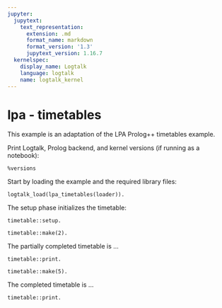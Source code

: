 ```yaml
---
jupyter:
  jupytext:
    text_representation:
      extension: .md
      format_name: markdown
      format_version: '1.3'
      jupytext_version: 1.16.7
  kernelspec:
    display_name: Logtalk
    language: logtalk
    name: logtalk_kernel
---
```


<!--
________________________________________________________________________

This file is part of Logtalk <https://logtalk.org/>  
SPDX-FileCopyrightText: 1998-2025 Paulo Moura <pmoura@logtalk.org>  
SPDX-License-Identifier: Apache-2.0

Licensed under the Apache License, Version 2.0 (the "License");
you may not use this file except in compliance with the License.
You may obtain a copy of the License at

    http://www.apache.org/licenses/LICENSE-2.0

Unless required by applicable law or agreed to in writing, software
distributed under the License is distributed on an "AS IS" BASIS,
WITHOUT WARRANTIES OR CONDITIONS OF ANY KIND, either express or implied.
See the License for the specific language governing permissions and
limitations under the License.
________________________________________________________________________
-->

# lpa - timetables

This example is an adaptation of the LPA Prolog++ timetables example.

Print Logtalk, Prolog backend, and kernel versions (if running as a notebook):

```logtalk
%versions
```

Start by loading the example and the required library files:

```logtalk
logtalk_load(lpa_timetables(loader)).
```

The setup phase initializes the timetable:

```logtalk
timetable::setup.
```

<!--
true.
-->

```logtalk
timetable::make(2).
```

<!--
+ first_year - p1 - nicky - french
+ first_year - p2 - nicky - biology
+ first_year - p3 - brian - maths
+ first_year - p4 - brian - music
+ first_year - p5 - clive - prolog
+ second_year - p1 - brian - maths
+ second_year - p2 - brian - music
+ second_year - p3 - nicky - french
+ second_year - p4 - nicky - biology
+ second_year - p5 - diane - accountancy
+ third_year - p1 - dave - maths
+ third_year - p2 - clive - french
+ third_year - p3 - clive - prolog
+ third_year - p4 - diane - accountancy
+ third_year - p5 - nicky - biology
+ fourth_year - p1 - clive - french
+ fourth_year - p2 - dave - maths
+ fourth_year - p3 - diane - accountancy
+ fourth_year - p4 - clive - prolog
+ fourth_year - p5 - brian - music

true.
-->

The partially completed timetable is ...

```logtalk
timetable::print.
```

<!--
FORM TIMETABLE...

FORM: first_year
p1: nicky teaches french
p2: nicky teaches biology
p3: brian teaches maths
p4: brian teaches music
p5: clive teaches prolog

FORM: second_year
p1: brian teaches maths
p2: brian teaches music
p3: nicky teaches french
p4: nicky teaches biology
p5: diane teaches accountancy

FORM: third_year
p1: dave teaches maths
p2: clive teaches french
p3: clive teaches prolog
p4: diane teaches accountancy
p5: nicky teaches biology

FORM: fourth_year
p1: clive teaches french
p2: dave teaches maths
p3: diane teaches accountancy
p4: clive teaches prolog
p5: brian teaches music



PERIOD TIMETABLE ...

PERIOD: p1
first_year: nicky teaches french
second_year: brian teaches maths
third_year: dave teaches maths
fourth_year: clive teaches french

PERIOD: p2
first_year: nicky teaches biology
second_year: brian teaches music
third_year: clive teaches french
fourth_year: dave teaches maths

PERIOD: p3
first_year: brian teaches maths
second_year: nicky teaches french
third_year: clive teaches prolog
fourth_year: diane teaches accountancy

PERIOD: p4
first_year: brian teaches music
second_year: nicky teaches biology
third_year: diane teaches accountancy
fourth_year: clive teaches prolog

PERIOD: p5
first_year: clive teaches prolog
second_year: diane teaches accountancy
third_year: nicky teaches biology
fourth_year: brian teaches music



TEACHER TIMETABLE ...

TEACHER: nicky
p1: teach french to first_year
p2: teach biology to first_year
p3: teach french to second_year
p4: teach biology to second_year
p5: teach biology to third_year

TEACHER: brian
p1: teach maths to second_year
p2: teach music to second_year
p3: teach maths to first_year
p4: teach music to first_year
p5: teach music to fourth_year

TEACHER: dave
p1: teach maths to third_year
p2: teach maths to fourth_year
p3:
p4:
p5:

TEACHER: clive
p1: teach french to fourth_year
p2: teach french to third_year
p3: teach prolog to third_year
p4: teach prolog to fourth_year
p5: teach prolog to first_year

TEACHER: diane
p1:
p2:
p3: teach accountancy to fourth_year
p4: teach accountancy to third_year
p5: teach accountancy to second_year

TEACHER: phil
p1:
p2:
p3:
p4:
p5:



SUBJECT TIMETABLE ...

SUBJECT: maths
p1: second_year taught by brian
p1: third_year taught by dave
p2: fourth_year taught by dave
p3: first_year taught by brian

SUBJECT: music
p2: second_year taught by brian
p4: first_year taught by brian
p5: fourth_year taught by brian

SUBJECT: french
p1: first_year taught by nicky
p1: fourth_year taught by clive
p2: third_year taught by clive
p3: second_year taught by nicky

SUBJECT: prolog
p3: third_year taught by clive
p4: fourth_year taught by clive
p5: first_year taught by clive

SUBJECT: biology
p2: first_year taught by nicky
p4: second_year taught by nicky
p5: third_year taught by nicky

SUBJECT: prolog++

SUBJECT: accountancy
p3: fourth_year taught by diane
p4: third_year taught by diane
p5: second_year taught by diane

true.
-->

```logtalk
timetable::make(5).
```

<!--
+ first_year - p1 - diane - accountancy
+ first_year - p2 - phil - prolog++
+ second_year - p1 - phil - prolog++
Swap subject... 
- third_year - p4 - diane - accountancy
+ third_year - p4 - phil - prolog++
Swap teacher... 
- third_year - p2 - clive - french
+ third_year - p2 - diane - accountancy
Swap teacher... 
- second_year - p2 - brian - music
+ second_year - p2 - clive - prolog
Swap teacher... 
Swap subject... 
- third_year - p2 - diane - accountancy
+ third_year - p2 - brian - music
Swap teacher... 
- third_year - p2 - brian - music
+ third_year - p2 - diane - accountancy
Swap teacher... 
- second_year - p2 - clive - prolog
+ second_year - p2 - brian - music
Swap teacher... 
Swap teacher... 
- second_year - p2 - brian - music
+ second_year - p2 - clive - prolog
Swap teacher... 
- second_year - p2 - clive - prolog
+ second_year - p2 - brian - music
Swap teacher... 
Swap teacher... 
- second_year - p2 - brian - music
+ second_year - p2 - clive - prolog
Swap teacher... 
- second_year - p2 - clive - prolog
+ second_year - p2 - brian - music
Swap teacher... 
Swap teacher... 
- second_year - p2 - brian - music
+ second_year - p2 - clive - prolog
Swap teacher... 
Swap teacher... 
- second_year - p2 - clive - prolog
+ second_year - p2 - brian - music
Swap teacher... 
- second_year - p2 - brian - music
+ second_year - p2 - clive - prolog
Swap teacher... 
Swap teacher... 
- second_year - p2 - clive - prolog
+ second_year - p2 - brian - music
Swap teacher... 
- second_year - p2 - brian - music
+ second_year - p2 - clive - prolog
Swap teacher... 
Swap teacher... 
- second_year - p2 - clive - prolog
+ second_year - p2 - brian - music
Swap teacher... 
- second_year - p2 - brian - music
+ second_year - p2 - clive - prolog
Swap teacher... 
Swap teacher... 
- second_year - p2 - clive - prolog
+ second_year - p2 - brian - music
Swap teacher... 
- second_year - p2 - brian - music
+ second_year - p2 - clive - prolog
Swap teacher... 
Swap teacher... 
- second_year - p2 - clive - prolog
+ second_year - p2 - brian - music
Swap teacher... 
- second_year - p2 - brian - music
+ second_year - p2 - clive - prolog
Swap teacher... 
Swap teacher... 
- second_year - p2 - clive - prolog
+ second_year - p2 - brian - music
Swap subject... 
- third_year - p2 - diane - accountancy
+ third_year - p2 - clive - french
Swap subject... 
- third_year - p4 - phil - prolog++
+ third_year - p4 - diane - accountancy
Swap teacher... 
- third_year - p3 - clive - prolog
+ third_year - p3 - phil - prolog++
Swap subject... 
Swap subject... 
Swap subject... 
- third_year - p3 - phil - prolog++
+ third_year - p3 - clive - prolog
Swap subject... 
- third_year - p4 - diane - accountancy
+ third_year - p4 - phil - prolog++
Swap teacher... 
- third_year - p2 - clive - french
+ third_year - p2 - diane - accountancy
+ second_year - p2 - clive - prolog
Swap subject... 
- fourth_year - p3 - diane - accountancy
+ fourth_year - p3 - phil - prolog++
Swap teacher... 
- fourth_year - p4 - clive - prolog
+ fourth_year - p4 - diane - accountancy
Swap subject... 
- third_year - p4 - phil - prolog++
+ third_year - p4 - clive - french
Swap teacher... 
- third_year - p3 - clive - prolog
+ third_year - p3 - phil - prolog++
Swap subject... 
- fourth_year - p3 - phil - prolog++
+ fourth_year - p3 - clive - prolog
Swap teacher... 
Swap teacher... 
Swap subject... 
- fourth_year - p4 - diane - accountancy
+ fourth_year - p4 - phil - prolog++
Swap teacher... 
- fourth_year - p3 - clive - prolog
+ fourth_year - p3 - diane - accountancy
Swap subject... 
- fourth_year - p3 - diane - accountancy
+ fourth_year - p3 - clive - prolog
Swap teacher... 
- fourth_year - p3 - clive - prolog
+ fourth_year - p3 - diane - accountancy
Swap subject... 
- third_year - p3 - phil - prolog++
+ third_year - p3 - clive - prolog
Swap teacher... 
- third_year - p5 - nicky - biology
+ third_year - p5 - phil - prolog++
Swap teacher... 
- fourth_year - p5 - brian - music
+ fourth_year - p5 - nicky - biology
Swap teacher... 
Swap teacher... 
- fourth_year - p5 - nicky - biology
+ fourth_year - p5 - brian - music
Swap teacher... 
- fourth_year - p5 - brian - music
+ fourth_year - p5 - nicky - biology
Swap teacher... 
Swap teacher... 
- fourth_year - p5 - nicky - biology
+ fourth_year - p5 - brian - music
Swap teacher... 
- fourth_year - p5 - brian - music
+ fourth_year - p5 - nicky - biology
Swap teacher... 
Swap teacher... 
- fourth_year - p5 - nicky - biology
+ fourth_year - p5 - brian - music
Swap teacher... 
- fourth_year - p5 - brian - music
+ fourth_year - p5 - nicky - biology
+ third_year - p5 - brian - music

true.
-->

The completed timetable is ...

```logtalk
timetable::print.
```

<!--
FORM TIMETABLE...

FORM: first_year
p1: nicky teaches french
p2: nicky teaches biology
p3: brian teaches maths
p4: brian teaches music
p5: clive teaches prolog

FORM: second_year
p1: brian teaches maths
p2: brian teaches music
p3: nicky teaches french
p4: nicky teaches biology
p5: diane teaches accountancy

FORM: third_year
p1: dave teaches maths
p2: diane teaches accountancy
p3: clive teaches prolog
p4: clive teaches french
p5: phil teaches prolog++

FORM: fourth_year
p1: clive teaches french
p2: dave teaches maths
p3: diane teaches accountancy
p4: phil teaches prolog++
p5: nicky teaches biology



PERIOD TIMETABLE ...

PERIOD: p1
first_year: nicky teaches french
second_year: brian teaches maths
third_year: dave teaches maths
fourth_year: clive teaches french

PERIOD: p2
first_year: nicky teaches biology
second_year: brian teaches music
third_year: diane teaches accountancy
fourth_year: dave teaches maths

PERIOD: p3
first_year: brian teaches maths
second_year: nicky teaches french
third_year: clive teaches prolog
fourth_year: diane teaches accountancy

PERIOD: p4
first_year: brian teaches music
second_year: nicky teaches biology
third_year: clive teaches french
fourth_year: phil teaches prolog++

PERIOD: p5
first_year: clive teaches prolog
second_year: diane teaches accountancy
third_year: phil teaches prolog++
fourth_year: nicky teaches biology



TEACHER TIMETABLE ...

TEACHER: nicky
p1: teach french to first_year
p2: teach biology to first_year
p3: teach french to second_year
p4: teach biology to second_year
p5: teach biology to fourth_year

TEACHER: brian
p1: teach maths to second_year
p2: teach music to second_year
p3: teach maths to first_year
p4: teach music to first_year
p5: teach music to third_year

TEACHER: dave
p1: teach maths to third_year
p2: teach maths to fourth_year
p3:
p4:
p5:

TEACHER: clive
p1: teach french to fourth_year
p2: teach prolog to second_year
p3: teach prolog to third_year
p4: teach french to third_year
p5: teach prolog to first_year

TEACHER: diane
p1: teach accountancy to first_year
p2: teach accountancy to third_year
p3: teach accountancy to fourth_year
p4:
p5: teach accountancy to second_year

TEACHER: phil
p1: teach prolog++ to second_year
p2: teach prolog++ to first_year
p3:
p4: teach prolog++ to fourth_year
p5: teach prolog++ to third_year



SUBJECT TIMETABLE ...

SUBJECT: maths
p1: second_year taught by brian
p1: third_year taught by dave
p2: fourth_year taught by dave
p3: first_year taught by brian

SUBJECT: music
p2: second_year taught by brian
p4: first_year taught by brian
p5: third_year taught by brian

SUBJECT: french
p1: first_year taught by nicky
p1: fourth_year taught by clive
p3: second_year taught by nicky
p4: third_year taught by clive

SUBJECT: prolog
p2: second_year taught by clive
p3: third_year taught by clive
p5: first_year taught by clive

SUBJECT: biology
p2: first_year taught by nicky
p4: second_year taught by nicky
p5: fourth_year taught by nicky

SUBJECT: prolog++
p1: second_year taught by phil
p2: first_year taught by phil
p4: fourth_year taught by phil
p5: third_year taught by phil

SUBJECT: accountancy
p1: first_year taught by diane
p2: third_year taught by diane
p3: fourth_year taught by diane
p5: second_year taught by diane

true.
-->
